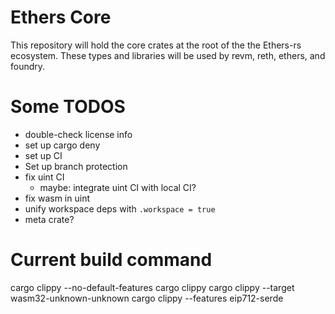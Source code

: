 # Ethers Core

This repository will hold the core crates at the root of the the Ethers-rs
ecosystem. These types and libraries will be used by revm, reth, ethers, and
foundry.

# Some TODOS

- double-check license info
- set up cargo deny
- set up CI
- Set up branch protection
- fix uint CI
  - maybe: integrate uint CI with local CI?
- fix wasm in uint
- unify workspace deps with `.workspace = true`
- meta crate?

# Current build command

cargo clippy --no-default-features
cargo clippy
cargo clippy --target wasm32-unknown-unknown
cargo clippy --features eip712-serde
